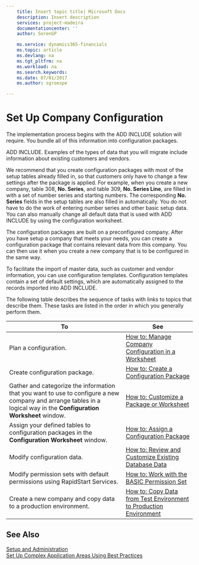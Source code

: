 ```yaml
---
    title: Insert topic title| Microsoft Docs
    description: Insert description
    services: project-madeira
    documentationcenter: ''
    author: SorenGP

    ms.service: dynamics365-financials
    ms.topic: article
    ms.devlang: na
    ms.tgt_pltfrm: na
    ms.workload: na
    ms.search.keywords:
    ms.date: 07/01/2017
    ms.author: sgroespe

---
```

# Set Up Company Configuration
The implementation process begins with the ADD INCLUDE<!--[!INCLUDE[navnow](../../includes/navnow_md.md)]--> solution will require. You bundle all of this information into configuration packages.  
  
 ADD INCLUDE<!--[!INCLUDE[rimlong](../../includes/navnow_md.md)]-->. Examples of the types of data that you will migrate include information about existing customers and vendors.  
  
 We recommend that you create configuration packages with most of the setup tables already filled in, so that customers only have to change a few settings after the package is applied. For example, when you create a new company, table 308, **No. Series**, and table 309, **No. Series Line**, are filled in with a set of number series and starting numbers. The corresponding **No. Series** fields in the setup tables are also filled in automatically. You do not have to do the work of entering number series and other basic setup data. You can also manually change all default data that is used with ADD INCLUDE<!--[!INCLUDE[rim](../../includes/rim_md.md)]--> by using the configuration worksheet.  
  
 The configuration packages are built on a preconfigured company. After you have setup a company that meets your needs, you can create a configuration package that contains relevant data from this company. You can then use it when you create a new company that is to be configured in the same way.  
  
 To facilitate the import of master data, such as customer and vendor information, you can use configuration templates. Configuration templates contain a set of default settings, which are automatically assigned to the records imported into ADD INCLUDE<!--[!INCLUDE[navnow](../../includes/navnow_md.md)]-->.  
  
 The following table describes the sequence of tasks with links to topics that describe them. These tasks are listed in the order in which you generally perform them.  
  
|**To**|**See**|  
|------------|-------------|  
|Plan a configuration.|[How to: Manage Company Configuration in a Worksheet](../how-to-manage-company-configuration-in-a-worksheet.md)|  
|Create configuration package.|[How to: Create a Configuration Package](../how-to-create-a-configuration-package.md)|  
|Gather and categorize the information that you want to use to configure a new company and arrange tables in a logical way in the **Configuration Worksheet** window.|[How to: Customize a Package or Worksheet](../how-to-customize-a-package-or-worksheet.md)|  
|Assign your defined tables to configuration packages in the **Configuration Worksheet** window.|[How to: Assign a Configuration Package](../how-to-assign-a-configuration-package.md)|  
|Modify configuration data.|[How to: Review and Customize Existing Database Data](../how-to-review-and-customize-existing-database-data.md)|  
|Modify permission sets with default permissions using RapidStart Services.|[How to: Work with the BASIC Permission Set](../how-to-work-with-the-basic-permission-set.md)|  
|Create a new company and copy data to a production environment.|[How to: Copy Data from Test Environment to Production Environment](../how-to-copy-data-from-test-environment-to-production-environment.md)|  
  
## See Also  
 [Setup and Administration](../setup-and-administration.md)   
 [Set Up Complex Application Areas Using Best Practices](../set-up-complex-application-areas-using-best-practices.md)
